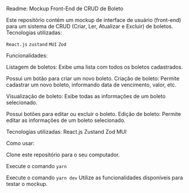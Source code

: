 
Readme: Mockup Front-End de CRUD de Boleto

Este repositório contém um mockup de interface de usuário (front-end) para um sistema de CRUD (Criar, Ler, Atualizar e Excluir) de boletos. 
Tecnologias utilizadas: 

`React.js` 
`zustand` 
`MUI` 
`Zod`

Funcionalidades:

Listagem de boletos:
Exibe uma lista com todos os boletos cadastrados.

Possui um botão para criar um novo boleto.
Criação de boleto:
Permite cadastrar um novo boleto, informando data de vencimento, valor, etc.

Visualização de boleto:
Exibe todas as informações de um boleto selecionado.

Possui botões para editar ou excluir o boleto.
Edição de boleto:
Permite editar as informações de um boleto selecionado.

Tecnologias utilizadas:
React.js
Zustand
Zod
MUI

Como usar:

Clone este repositório para o seu computador.

Execute o comando `yarn`

Execute o comando `yarn dev`
Utilize as funcionalidades disponíveis para testar o mockup.
